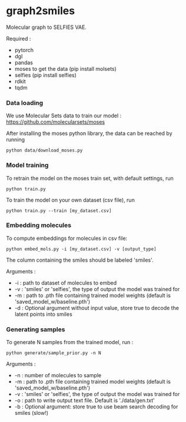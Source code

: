 # graph2smiles

Molecular graph to SELFIES VAE. 

Required : 
- pytorch
- dgl 
- pandas 
- moses to get the data (pip install molsets)
- selfies (pip install selfies)
- rdkit
- tqdm

### Data loading

We use Molecular Sets data to train our model : https://github.com/molecularsets/moses 

After installing the moses python library, the data can be reached by running 

```
python data/download_moses.py 
```

### Model training 

To retrain the model on the moses train set, with default settings, run
```
python train.py
```

To train the model on your own dataset (csv file), run 
```
python train.py --train [my_dataset.csv]
```

### Embedding molecules 

To compute embeddings for molecules in csv file:
```
python embed_mols.py -i [my_dataset.csv] -v [output_type]
```
The column containing the smiles should be labeled 'smiles'. 

Arguments : 
- -i : path to dataset of molecules to embed
- -v : 'smiles' or 'selfies', the type of output the model was trained for 
- -m : path to .pth file containing trained model weights (default is 'saved_model_w/baseline.pth')
- -d : Optional argument without input value, store true to decode the latent points into smiles



### Generating samples

To generate N samples from the trained model, run : 
```
python generate/sample_prior.py -n N
```
Arguments : 
- -n : number of molecules to sample 
- -m : path to .pth file containing trained model weights (default is 'saved_model_w/baseline.pth')
- -v : 'smiles' or 'selfies', the type of output the model was trained for 
- -o : path to write output text file. Default is './data/gen.txt'
- -b : Optional argument: store true to use beam search decoding for smiles (slow!)
 



